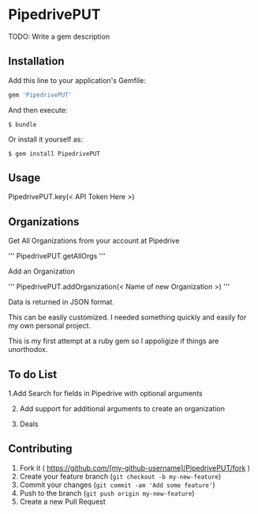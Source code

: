 # PipedrivePUT

TODO: Write a gem description

## Installation

Add this line to your application's Gemfile:

```ruby
gem 'PipedrivePUT'
```

And then execute:

    $ bundle

Or install it yourself as:

    $ gem install PipedrivePUT

## Usage

   PipedrivePUT.key(< API Token Here >)

## Organizations

Get All Organizations from your account at Pipedrive

'''
  PipedrivePUT.getAllOrgs
'''

Add an Organization

'''
  PipedrivePUT.addOrganization(< Name of new Organization >)
'''

Data is returned in JSON format.

This can be easily customized. I needed something quickly and easily for my own personal project.

This is my first attempt at a ruby gem so I appoligize if things are unorthodox.

## To do List

1.Add Search for fields in Pipedrive with optional arguments

2. Add support for additional arguments to create an organization

3. Deals


## Contributing

1. Fork it ( https://github.com/[my-github-username]/PipedrivePUT/fork )
2. Create your feature branch (`git checkout -b my-new-feature`)
3. Commit your changes (`git commit -am 'Add some feature'`)
4. Push to the branch (`git push origin my-new-feature`)
5. Create a new Pull Request

